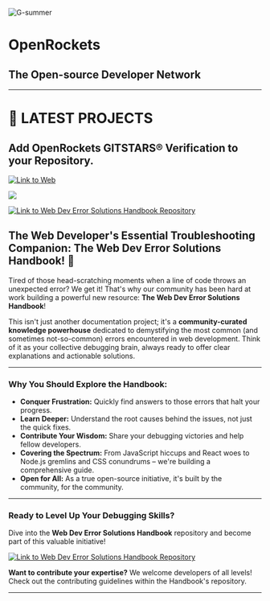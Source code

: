  ![G-summer](https://github.com/user-attachments/assets/5cc712ee-3644-44d3-a4ed-86aa3a33a351)


# **OpenRockets** 
## The Open-source Developer Network

<hr>
<h1>🔴 LATEST PROJECTS</h1>

## Add OpenRockets **GITSTARS®** Verification to your Repository.

[![Link to Web](https://shields.io/badge/GET%20GITSTARS®-%2324292e?style=for-the-badge&logo=github)](https://www.openrockets.me/v/2025)

<a href="https://openrockets.me/v/2025"><img src="https://openrockets.me/v/gitstarts2025v.png"></a>

[![Link to Web Dev Error Solutions Handbook Repository](https://shields.io/badge/Web%20Developer's%20Handbook%20Project%20Repo-%2324292e?style=for-the-badge&logo=github)](https://github.com/openrockets/web-dev-error-solutions)

## **The Web Developer's Essential Troubleshooting Companion: The Web Dev Error Solutions Handbook!** 🚀

Tired of those head-scratching moments when a line of code throws an unexpected error? We get it! That's why our community has been hard at work building a powerful new resource: **The Web Dev Error Solutions Handbook**! 

This isn't just another documentation project; it's a **community-curated knowledge powerhouse** dedicated to demystifying the most common (and sometimes not-so-common) errors encountered in web development. Think of it as your collective debugging brain, always ready to offer clear explanations and actionable solutions.

---

### Why You Should Explore the Handbook:

* **Conquer Frustration:** Quickly find answers to those errors that halt your progress.
* **Learn Deeper:** Understand the root causes behind the issues, not just the quick fixes.
* **Contribute Your Wisdom:** Share your debugging victories and help fellow developers.
* **Covering the Spectrum:** From JavaScript hiccups and React woes to Node.js gremlins and CSS conundrums – we're building a comprehensive guide.
* **Open for All:** As a true open-source initiative, it's built by the community, for the community.

---

### Ready to Level Up Your Debugging Skills?

Dive into the **Web Dev Error Solutions Handbook** repository and become part of this valuable initiative!

[![Link to Web Dev Error Solutions Handbook Repository](https://shields.io/badge/Web%20Developer's%20Handbook%20Project%20Repo-%2324292e?style=for-the-badge&logo=github)](https://github.com/openrockets/web-dev-error-solutions)

**Want to contribute your expertise?** We welcome developers of all levels! Check out the contributing guidelines within the Handbook's repository.

<hr>
